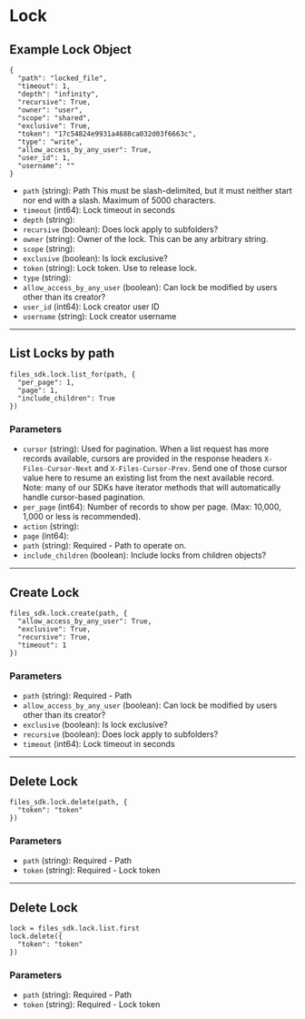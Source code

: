 # Lock

## Example Lock Object

```
{
  "path": "locked_file",
  "timeout": 1,
  "depth": "infinity",
  "recursive": True,
  "owner": "user",
  "scope": "shared",
  "exclusive": True,
  "token": "17c54824e9931a4688ca032d03f6663c",
  "type": "write",
  "allow_access_by_any_user": True,
  "user_id": 1,
  "username": ""
}
```

* `path` (string): Path This must be slash-delimited, but it must neither start nor end with a slash. Maximum of 5000 characters.
* `timeout` (int64): Lock timeout in seconds
* `depth` (string): 
* `recursive` (boolean): Does lock apply to subfolders?
* `owner` (string): Owner of the lock.  This can be any arbitrary string.
* `scope` (string): 
* `exclusive` (boolean): Is lock exclusive?
* `token` (string): Lock token.  Use to release lock.
* `type` (string): 
* `allow_access_by_any_user` (boolean): Can lock be modified by users other than its creator?
* `user_id` (int64): Lock creator user ID
* `username` (string): Lock creator username


---

## List Locks by path

```
files_sdk.lock.list_for(path, {
  "per_page": 1,
  "page": 1,
  "include_children": True
})
```

### Parameters

* `cursor` (string): Used for pagination.  When a list request has more records available, cursors are provided in the response headers `X-Files-Cursor-Next` and `X-Files-Cursor-Prev`.  Send one of those cursor value here to resume an existing list from the next available record.  Note: many of our SDKs have iterator methods that will automatically handle cursor-based pagination.
* `per_page` (int64): Number of records to show per page.  (Max: 10,000, 1,000 or less is recommended).
* `action` (string): 
* `page` (int64): 
* `path` (string): Required - Path to operate on.
* `include_children` (boolean): Include locks from children objects?


---

## Create Lock

```
files_sdk.lock.create(path, {
  "allow_access_by_any_user": True,
  "exclusive": True,
  "recursive": True,
  "timeout": 1
})
```

### Parameters

* `path` (string): Required - Path
* `allow_access_by_any_user` (boolean): Can lock be modified by users other than its creator?
* `exclusive` (boolean): Is lock exclusive?
* `recursive` (boolean): Does lock apply to subfolders?
* `timeout` (int64): Lock timeout in seconds


---

## Delete Lock

```
files_sdk.lock.delete(path, {
  "token": "token"
})
```

### Parameters

* `path` (string): Required - Path
* `token` (string): Required - Lock token


---

## Delete Lock

```
lock = files_sdk.lock.list.first
lock.delete({
  "token": "token"
})
```

### Parameters

* `path` (string): Required - Path
* `token` (string): Required - Lock token
